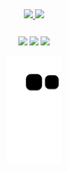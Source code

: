 <div align="center">
  <a href="https://github.com/Kauan-Leite">
  <img height="160em" src="https://github-readme-stats.vercel.app/api?username=Kauan-Leite&show_icons=true&theme=dracula&include_all_commits=true&count_private=true"/>
  <img height="160em" src="https://github-readme-stats.vercel.app/api/top-langs/?username=Kauan-Leite&layout=compact&langs_count=7&theme=dracula"/>
</div>

  ##
 
<div align="center">
  <a href = "https://www.instagram.com/kauansleite/"><img src="https://img.shields.io/badge/-Instagram-%23E4405F?style=for-the-badge&logo=instagram&logoColor=white" target="_blank"></a>
  <a href = "mailto:kauan.s.leite@gmail.com"><img src="https://img.shields.io/badge/-Gmail-%23333?style=for-the-badge&logo=gmail&logoColor=white" target="_blank"></a>
  <a href="https://www.linkedin.com/in/kauan-leite/" target="_blank"><img src="https://img.shields.io/badge/-LinkedIn-%230077B5?style=for-the-badge&logo=linkedin&logoColor=white" target="_blank"></a> 
 
  ![Snake animation](https://github.com/Kauan-Leite/Kauan-Leite/blob/output/github-contribution-grid-snake.svg)
 
</div>
